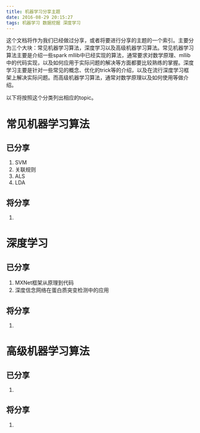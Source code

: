 ```yaml
---
title: 机器学习分享主题
date: 2016-08-29 20:15:27
tags: 机器学习 数据挖掘 深度学习
---
```


这个文档将作为我们已经做过分享，或者将要进行分享的主题的一个索引。主要分为三个大块：常见机器学习算法，深度学习以及高级机器学习算法。常见机器学习算法主要是介绍一些spark mllib中已经实现的算法，通常要求对数学原理、mllib中的代码实现，以及如何应用于实际问题的解决等方面都要比较熟练的掌握。深度学习主要是针对一些常见的概念、优化的trick等的介绍，以及在流行深度学习框架上解决实际问题。而高级机器学习算法，通常对数学原理以及如何使用等做介绍。

以下将按照这个分类列出相应的topic。

# 常见机器学习算法
## 已分享
1. SVM
2. 关联规则
3. ALS
4. LDA

## 将分享
1. 

# 深度学习
## 已分享
1. MXNet框架从原理到代码
2. 深度信念网络在蛋白质突变检测中的应用

## 将分享
1. 

# 高级机器学习算法
## 已分享
1. 

## 将分享
1. 
